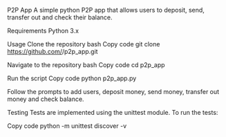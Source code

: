 P2P App
A simple python P2P app that allows users to deposit, send, transfer out and check their balance.

Requirements
Python 3.x

Usage
Clone the repository
bash
Copy code
git clone https://github.com/<username>/p2p_app.git

Navigate to the repository
bash
Copy code
cd p2p_app

Run the script
Copy code
python p2p_app.py

Follow the prompts to add users, deposit money, send money, transfer out money and check balance.

Testing
Tests are implemented using the unittest module. To run the tests:

Copy code
python -m unittest discover -v
